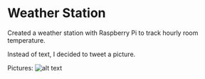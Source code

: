 # Weather Station

Created a weather station with Raspberry Pi to track hourly room temperature.

Instead of text, I decided to tweet a picture.

Pictures:
![alt text](https://ibb.co/inC9Fc)
